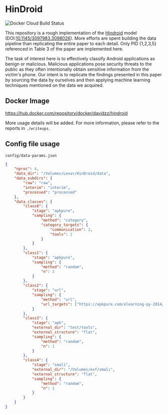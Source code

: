 # HinDroid

![Docker Cloud Build Status](https://img.shields.io/docker/cloud/build/davidzz/hindroid)

This repository is a rough implementation of the [Hindroid](https://www.cse.ust.hk/~yqsong/papers/2017-KDD-HINDROID.pdf) model (DOI:[10.1145/3097983.3098026](https://doi.org/10.1145/3097983.3098026)). More efforts are spent building the data pipeline than replicating the entire paper to each detail. Only PID {1,2,3,5} referenced in Table 3 of the paper are implemented here.

The task of interest here is to effectively classify Android applications as benign or malicious. Malicious applications pose security threats to the public as they often intentionally obtain sensitive information from the victim's phone. Our intent is to replicate the findings presented in this paper by sourcing the data by ourselves and then applying machine learning techniques mentioned on the data we acquired.

## Docker Image

<https://hub.docker.com/repository/docker/davidzz/hindroid>

More usage details will be added. For more information, please refer to the reports in `./writeups`.

## Config file usage

`config/data-params.json`

```json
{
    "nproc": 4,
    "data_dir": "/Volumes/Lexar/HinDroid/data",
    "data_subdirs": {
        "raw": "raw",
        "interim": "interim",
        "processed": "processed"
    },
    "data_classes": {
        "class0": {
            "stage": "apkpure",
            "sampling": {
                "method": "category",
                "category_targets": {
                    "communication": 2,
                    "tools": 2
                }
            }
        },
        "class1": {
            "stage": "apkpure",
            "sampling": {
                "method": "random",
                "n": 2
            }
        },
        "class2": {
            "stage": "url",
            "sampling": {
                "method": "url",
                "url_targets": ["https://apkpure.com/elearning-py-2014/com.Facultad.Learning"]
            }
        },
        "class3": {
            "stage": "apk",
            "external_dir": "test/tools",
            "external_structure": "flat",
            "sampling": {
                "method": "random",
                "n": 1
            }
        },
        "class4": {
            "stage": "smali",
            "external_dir": "/Volumes/exf/smali",
            "external_structure": "flat",
            "sampling": {
                "method": "random",
                "n": 1
            }
        }
    }
}

```
